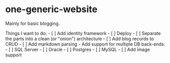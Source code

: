 # one-generic-website

Mainly for basic blogging.

Things I want to do:
    - [ ] Add identity framework
    - [ ] Deploy
    - [ ] Separate the parts into a clean (or "onion") architecture
    - [ ] Add blog records to CRUD
    - [ ] Add markdown parsing
    - Add support for multiple DB back-ends:
        - [ ] SQL Server
        - [ ] Oracle
        - [ ] Postgres
        - [ ] MySQL
    - [ ] Add image support